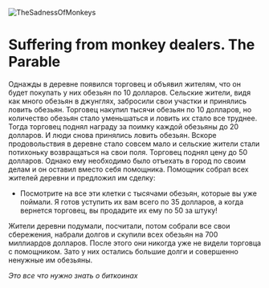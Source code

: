 
![TheSadnessOfMonkeys](https://github.com/Nikolay273/Publishing-the-project-on-GitHub-pages/assets/174610023/15cdc699-e38f-4f4a-8461-d7f8cebff9c2)

# Suffering from monkey dealers. The Parable

Однажды в деревне появился торговец и объявил жителям, что он будет покупать у них обезьян по 10 долларов. Сельские жители, видя как много обезьян в джунглях, забросили свои участки и принялись ловить обезьян. Торговец накупил тысячи обезьян по 10 долларов, но количество обезьян стало уменьшаться и ловить их стало все труднее.
Тогда торговец поднял награду за поимку каждой обезьяны до 20 долларов. И люди снова принялись ловить обезьян. Вскоре продовольствия в деревне стало совсем мало и сельские жители стали потихоньку возвращаться на свои поля. Торговец поднял цену до 50 долларов. Однако ему необходимо было отъехать в город по своим делам и он оставил вместо себя помощника.
Помощник собрал всех жителей деревни и предложил им сделку:
 - Посмотрите на все эти клетки с тысячами обезьян, которые вы уже поймали. Я готов уступить их вам всего по 35 долларов, а когда вернется торговец, вы продадите их ему по 50 за штуку!

Жители деревни подумали, посчитали, потом собрали все свои сбережения, набрали долгов и скупили всех обезьян на 700 миллиардов долларов. После этого они никогда уже не видели торговца с помощником. Зато у них остались большие долги и совершенно ненужные им обезьяны.

*Это все что нужно знать о биткоинах*
